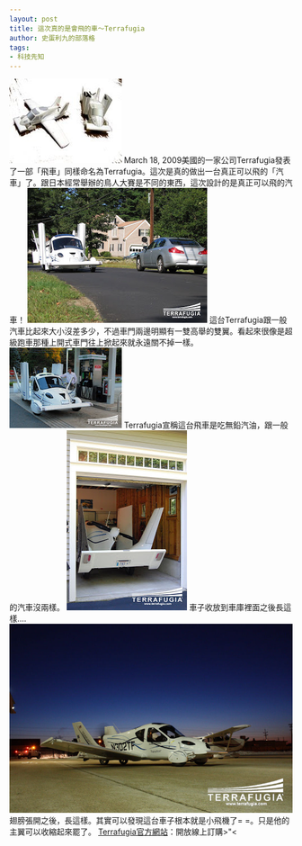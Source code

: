 ```yaml
---
layout: post
title: 這次真的是會飛的車～Terrafugia
author: 史蛋利九的部落格
tags:
- 科技先知
---
```


![image](/img/in-post/PaperTransitionKits.jpg)
March 18, 2009美國的一家公司Terrafugia發表了一部「飛車」同樣命名為Terrafugia。這次是真的做出一台真正可以飛的「汽車」了。跟日本經常舉辦的鳥人大賽是不同的東西，這次設計的是真正可以飛的汽車！
![image](/img/in-post/TransitionRoad.jpg)
這台Terrafugia跟一般汽車比起來大小沒差多少，不過車門兩邊明顯有一雙高舉的雙翼。看起來很像是超級跑車那種上開式車門往上掀起來就永遠關不掉一樣。
![image](/img/in-post/TransitionGasStation.jpg)
Terrafugia宣稱這台飛車是吃無鉛汽油，跟一般的汽車沒兩樣。
![image](/img/in-post/TransitionGarage.jpg)
車子收放到車庫裡面之後長這樣....
![image](/img/in-post/TerrafugiaFlight.jpeg)
翅膀張開之後，長這樣。其實可以發現這台車子根本就是小飛機了= =。只是他的主翼可以收縮起來罷了。
[Terrafugia官方網站](https://terrafugia.com/)：開放線上訂購>"<


